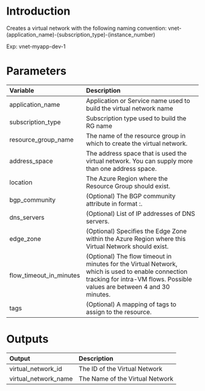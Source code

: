 # Introduction 
Creates a virtual network with the following naming convention: vnet-(application_name)-(subscription_type)-(instance_number)

Exp: vnet-myapp-dev-1

# Parameters
| Variable      | Description |
| :---        |    :----   |
| application_name      | Application or Service name used to build the virtual network name       |
| subscription_type   | Subscription type used to build the RG name        |
| resource_group_name           | The name of the resource group in which to create the virtual network.   |
| address_space           | The address space that is used the virtual network. You can supply more than one address space.   |
| location   | The Azure Region where the Resource Group should exist.        |
| bgp_community   | (Optional) The BGP community attribute in format <as-number>:<community-value>.        |
| dns_servers   | (Optional) List of IP addresses of DNS servers.        |
| edge_zone   | (Optional) Specifies the Edge Zone within the Azure Region where this Virtual Network should exist.        |
| flow_timeout_in_minutes   | (Optional) The flow timeout in minutes for the Virtual Network, which is used to enable connection tracking for intra-VM flows. Possible values are between 4 and 30 minutes.        |
| tags   | (Optional) A mapping of tags to assign to the resource.        |

# Outputs
| Output      | Description |
| :---        |    :----   |
| virtual_network_id   | The ID of the Virtual Network |
| virtual_network_name   | The Name of the Virtual Network |